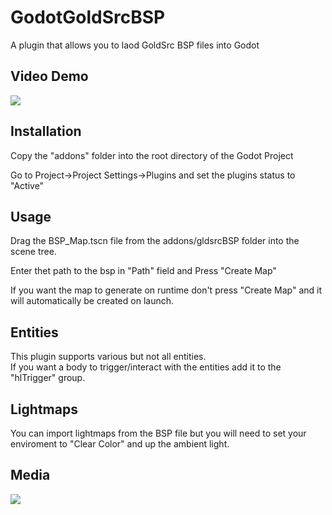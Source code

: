 # GodotGoldSrcBSP

A plugin that allows you to laod GoldSrc BSP files into Godot

## Video Demo
[![](https://i.imgur.com/UbihCVB.png)](https://www.youtube.com/watch?v=-gloaTbZxmU)
 
## Installation
Copy the "addons" folder into the root directory of the Godot Project  
 
Go to Project->Project Settings->Plugins and set the plugins status to "Active"  
  
## Usage  
  
Drag the BSP_Map.tscn file from the addons/gldsrcBSP folder into the scene tree.  
  
Enter thet path to the bsp in "Path" field and Press "Create Map"  
  
If you want the map to generate on runtime don't press "Create Map" and it will automatically be created on launch.  
    
## Entities
  
This plugin supports various but not all entities.  
If you want a body to trigger/interact with the entities add it to the "hlTrigger" group.  

## Lightmaps  

You can import lightmaps from the BSP file but you will need to set your enviroment to "Clear Color" and up the ambient light.

## Media 

![](https://i.imgur.com/STAOPjS.jpg)  
